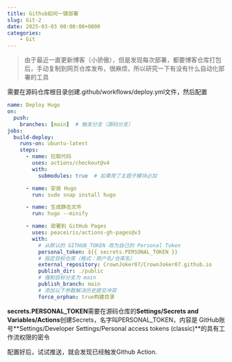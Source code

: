 ```yaml
---
title: Github如何一键部署
slug: Git-2
date: 2025-03-03 00:00:00+0800
categories:
    - Git
---
```


> 由于最近一直更新博客（小骄傲），但是发现每次部署，都要博客仓库打包后，手动复制到网页仓库发布，很麻烦，所以研究一下有没有什么自动化部署的工具

需要在源码仓库根目录创建.github/workflows/deploy.yml文件，然后配置
```yml
name: Deploy Hugo
on:
  push:
    branches: [main]  # 触发分支（源码分支）
jobs:
  build-deploy:
    runs-on: ubuntu-latest
    steps:
      - name: 拉取代码
        uses: actions/checkout@v4
        with:
          submodules: true  # 如果用了主题子模块必加

      - name: 安装 Hugo
        run: sudo snap install hugo

      - name: 生成静态文件
        run: hugo --minify

      - name: 部署到 GitHub Pages
        uses: peaceiris/actions-gh-pages@v3
        with:
          # 从默认的 GITHUB_TOKEN 改为自己的 Personal Token
          personal_token: ${{ secrets.PERSONAL_TOKEN }}  
          # 指定目标仓库（格式：用户名/仓库名）
          external_repository: CrownJoker07/CrownJoker07.github.io
          publish_dir: ./public
          # 强制目标分支为 main
          publish_branch: main
          # 添加以下参数解决历史提交冲突
          force_orphan: true构建目录
```

**secrets.PERSONAL_TOKEN**需要在源码仓库的**Settings/Secrets and Variables/Actions**创建Secrets，名字叫PERSONAL_TOKEN，内容是 GitHub账号**Settings/Developer Settings/Personal access tokens (classic)**的具有工作流权限的密令


配置好后，试试推送，就会发现已经触发Github Action.